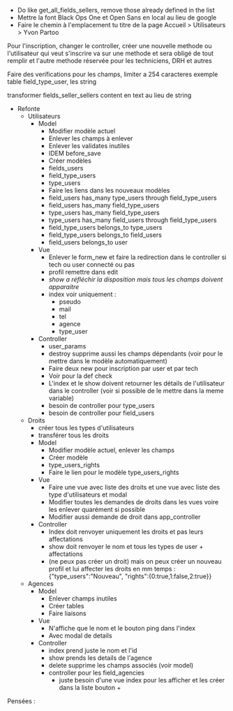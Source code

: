 * Do like get_all_fields_sellers, remove those already defined in the list
* Mettre la font Black Ops One et Open Sans en local au lieu de google
* Faire le chemin à l'emplacement tu titre de la page Accueil > Utilisateurs > Yvon Partoo



Pour l'inscription, changer le controller, créer une nouvelle methode ou l'utilisateur qui veut s'inscrire va sur une methode et sera obligé de tout remplir et l'autre methode réservée pour les techniciens, DRH et autres

Faire des verifications pour les champs, limiter a 254 caracteres exemple table field_type_user, les string

transformer fields_seller_sellers content en text au lieu de string
<!-- * supprimer updated_at :
  * updates
  * specs_materials (aussi created)
  * detentor_types(created)
  * fields_sellers(cre)
  * sellers
  * type_materials(c) -->


* Refonte
  * Utilisateurs
    * Model
      * Modifier modèle actuel
      * Enlever les champs à enlever
      * Enlever les validates inutiles
      * IDEM before_save
      * Créer modèles
      * fields_users
      * field_type_users
      * type_users
      * Faire les liens dans les nouveaux modèles
      * field_users has_many type_users through field_type_users
      * field_users has_many field_type_users
      * type_users has_many field_type_users
      * type_users has_many field_users through field_type_users
      * field_type_users belongs_to type_users
      * field_type_users belongs_to field_users
      * field_users belongs_to user
    * Vue
      * Enlever le form_new et faire la redirection dans le controller si tech ou user connecté ou pas
      * profil remettre dans edit
      * *show a réfléchir la disposition mais tous les champs doivent apparaitre*
      * index voir uniquement :
        * pseudo
        * mail
        * tel
        * agence
        * type_user
    * Controller
        * user_params
        * destroy supprime aussi les champs dépendants (voir pour le mettre dans le modèle automatiquement)
        * Faire deux new pour inscription par user et par tech
        * Voir pour la def check
        * L'index et le show doivent retourner les détails de l'utilisateur dans le controller (voir si possible de le mettre dans la meme variable)
        * besoin de controller pour type_users
        * besoin de controller pour field_users
  * Droits
    * créer tous les types d'utilisateurs
    * transférer tous les droits
    * Model
      * Modifier modèle actuel, enlever les champs
      * Créer modèle
      * type_users_rights
      * Faire le lien pour le modèle type_users_rights
    * Vue
      * Faire une vue avec liste des droits et une vue avec liste des type d'utilisateurs et modal
      * Modifier toutes les demandes de droits dans les vues voire les enlever quarément si possible
      * Modifier aussi demande de droit dans app_controller
    * Controller
      * Index doit renvoyer uniquement les droits et pas leurs affectations
      * show doit renvoyer le nom et tous les types de user + affectations
      * (ne peux pas créer un droit) mais on peux créer un nouveau profil et lui affecter les droits en mm temps : {"type_users":"Nouveau", "rights":{0:true,1:false,2:true}}
  * Agences
    * Model
      * Enlever champs inutiles
      * Créer tables 
      * Faire liaisons
    * Vue
      * N'affiche que le nom et le bouton ping dans l'index
      * Avec modal de details
    * Controller
      * index prend juste le nom et l'id
      * show prends les details de l'agence
      * delete supprime les champs associés (voir model)
      * controller pour les field_agencies
        * juste besoin d'une vue index pour les afficher et les créer dans la liste bouton +





Pensées :
